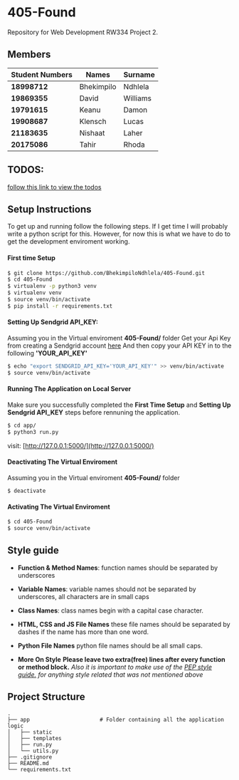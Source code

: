 # 405-Found

Repository for Web Development RW334 Project 2.

## Members

| Student Numbers    | Names         | Surname      |
| ------------------ | ------------- | ------------ |
| **18998712**       | Bhekimpilo    | Ndhlela      |
| **19869355**       | David         | Williams     |
| **19791615**       | Keanu         | Damon        |
| **19908687**       | Klensch       | Lucas        |
| **21183635**       | Nishaat       | Laher        |
| **20175086**       | Tahir         | Rhoda        |

## TODOS:
[follow this link to view the todos](https://github.com/BhekimpiloNdhlela/405-Found/blob/master/TODO.md)


## Setup Instructions
To get up and running follow the following steps. If I get time I will probably write a python
script for this. However, for now this is what we have to do to get the development enviroment working.

#### First time Setup
```bash
$ git clone https://github.com/BhekimpiloNdhlela/405-Found.git
$ cd 405-Found
$ virtualenv -p python3 venv
$ virtualenv venv
$ source venv/bin/activate
$ pip install -r requirements.txt
```

#### Setting Up Sendgrid API_KEY:
Assuming you in the Virtual enviroment **405-Found/** folder
Get your Api Key from creating a Sendgrid account [here](https://signup.sendgrid.com/)
And then copy your API KEY in to the following **'YOUR_API_KEY'**
```bash
$ echo "export SENDGRID_API_KEY='YOUR_API_KEY'" >> venv/bin/activate
$ source venv/bin/activate
```

#### Running The Application on Local Server
Make sure you successfully completed the **First Time Setup**  and **Setting Up Sendgrid API_KEY**
steps before rennuning the application.
```bash
$ cd app/
$ python3 run.py
```
visit: [http://127.0.0.1:5000/](http://127.0.0.1:5000/)


#### Deactivating The Virtual Enviroment
Assuming you in the Virtual enviroment **405-Found/** folder
```
$ deactivate
```

#### Activating The Virtual Enviroment
```bash
$ cd 405-Found
$ source venv/bin/activate
```

## Style guide
* **Function & Method Names**:
  function names should be separated by underscores

* **Variable Names**:
  variable names should not be separated by underscores, all characters are in small caps

* **Class Names**:
  class names begin with a capital case character.

* **HTML, CSS and JS File Names**
  these file names should be separated by dashes if the name has more than one word.

* **Python File Names**
  python file names should be all small caps.
 
* **More On Style**
  **Please leave two extra(free) lines after every function or method block.**
  _Also it is important to make use of the [PEP style guide.](https://www.python.org/dev/peps/pep-0008/) for anything style  related that was not mentioned above_

## Project Structure
```
.
├── app                      # Folder containing all the application logic
│   ├── static               
│   ├── templates            
│   ├── run.py               
│   └── utils.py             
├── .gitignore
├── README.md
└── requirements.txt
```
